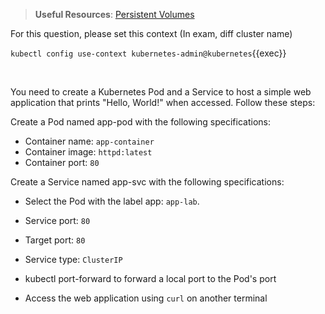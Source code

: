 
> <strong>Useful Resources</strong>: [Persistent Volumes](https://kubernetes.io/docs/concepts/storage/persistent-volumes/)

For this question, please set this context (In exam, diff cluster name)

`kubectl config use-context kubernetes-admin@kubernetes`{{exec}}

<br>

You need to create a Kubernetes Pod and a Service to host a simple web application that prints "Hello, World!" when accessed. Follow these steps:

Create a Pod named app-pod with the following specifications:
* Container name: `app-container`
* Container image: `httpd:latest`
* Container port: `80`

Create a Service named app-svc with the following specifications:
* Select the Pod with the label app: `app-lab`.
* Service port: `80`
* Target port: `80`
* Service type: `ClusterIP`

* kubectl port-forward to forward a local port to the Pod's port

* Access the web application using `curl` on another terminal
